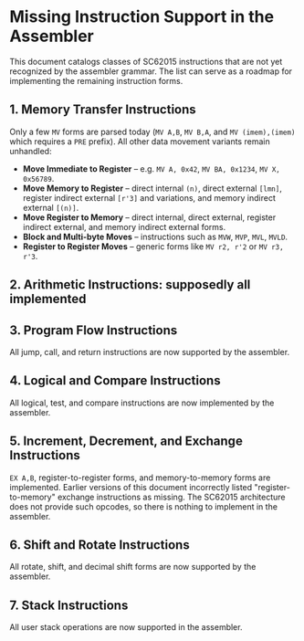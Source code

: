 # Missing Instruction Support in the Assembler

This document catalogs classes of SC62015 instructions that are not yet recognized by the assembler grammar. The list can serve as a roadmap for implementing the remaining instruction forms.

## 1. Memory Transfer Instructions
Only a few `MV` forms are parsed today (`MV A,B`, `MV B,A`, and `MV (imem),(imem)` which requires a `PRE` prefix). All other data movement variants remain unhandled:

- **Move Immediate to Register** – e.g. `MV A, 0x42`, `MV BA, 0x1234`, `MV X, 0x56789`.
- **Move Memory to Register** – direct internal `(n)`, direct external `[lmn]`, register indirect external `[r'3]` and variations, and memory indirect external `[(n)]`.
- **Move Register to Memory** – direct internal, direct external, register indirect external, and memory indirect external forms.
- **Block and Multi-byte Moves** – instructions such as `MVW`, `MVP`, `MVL`, `MVLD`.
- **Register to Register Moves** – generic forms like `MV r2, r'2` or `MV r3, r'3`.

## 2. Arithmetic Instructions: supposedly all implemented

## 3. Program Flow Instructions
All jump, call, and return instructions are now supported by the assembler.

## 4. Logical and Compare Instructions
All logical, test, and compare instructions are now implemented by the assembler.

## 5. Increment, Decrement, and Exchange Instructions
`EX A,B`, register-to-register forms, and memory-to-memory forms are implemented.
Earlier versions of this document incorrectly listed "register-to-memory"
exchange instructions as missing. The SC62015 architecture does not provide
such opcodes, so there is nothing to implement in the assembler.

## 6. Shift and Rotate Instructions
All rotate, shift, and decimal shift forms are now supported by the assembler.

## 7. Stack Instructions
All user stack operations are now supported in the assembler.

